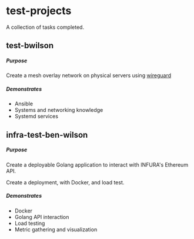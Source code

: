 # test-projects

A collection of tasks completed.

## test-bwilson

##### Purpose

Create a mesh overlay network on physical servers using [wireguard](https://www.wireguard.com/)

##### Demonstrates

- Ansible
- Systems and networking knowledge
- Systemd services

## infra-test-ben-wilson

##### Purpose

Create a deployable Golang application to interact with INFURA's Ethereum API.

Create a deployment, with Docker, and load test.

##### Demonstrates

- Docker
- Golang API interaction
- Load testing
- Metric gathering and visualization

